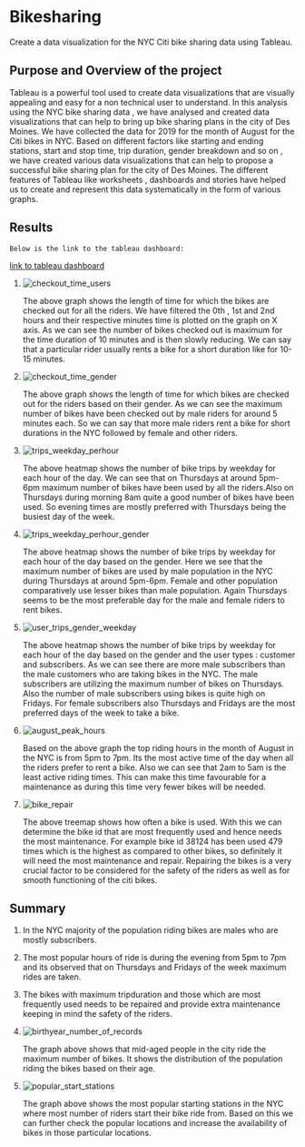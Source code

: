 # Bikesharing
Create a data visualization for the NYC Citi bike sharing data using Tableau.


## Purpose and Overview of the project
Tableau is a powerful tool used to create data visualizations that are visually appealing and easy for a non technical user to understand. In this analysis using the NYC bike sharing
data , we have analysed and created data visualizations that can help to bring up bike sharing plans in the city of Des Moines. We have collected  the data for 2019 for the month 
of August for the Citi bikes in NYC. Based on different factors like starting and ending stations, start and stop time, trip duration, gender breakdown and so on , we have created various
data visualizations that can help to propose a successful bike sharing plan for the city of Des Moines. The different features of Tableau like worksheets , dashboards and stories have helped
us to create and represent this data systematically in the form of various graphs. 

## Results

	Below is the link to the tableau dashboard:

[link to tableau dashboard](https://public.tableau.com/views/TableauChallengeNYCcitibikeanalysis/NYCCitibikeAnalysis?:language=en-US&:display_count=n&:origin=viz_share_link)

	
1. ![checkout_time_users](./Resources/checkout_time_users.png)

	The above graph shows the length of time for which the bikes are checked out for all the riders. We have filtered the 0th , 1st and 2nd hours and their respective minutes time is
	plotted on the graph on X axis. As we can see the number of bikes checked out is maximum for the time duration of 10 minutes and is then slowly reducing. We can say that a particular 
	rider usually rents a bike for a short duration like for 10-15 minutes.

2. ![checkout_time_gender](./Resources/checkout_time_gender.png)

	The above graph shows the length of time for which bikes are checked out for the riders based on their gender. As we can see the maximum number of bikes have been checked out by
	male riders for around 5 minutes each. So we can say that more male riders rent a bike for short durations in the NYC followed by female and other riders.
	
3. ![trips_weekday_perhour](./Resources/trips_weekday_perhour.png)

	The above heatmap shows the number of bike trips by weekday for each hour of the day. We can see that on Thursdays at around 5pm-6pm maximum number of bikes have been used by all
	the riders.Also on Thursdays during morning 8am quite a good number of bikes have been used. So evening times are mostly preferred with Thursdays being the busiest day of the week.

4. 	![trips_weekday_perhour_gender](./Resources/trips_weekday_perhour_gender.png)

	The above heatmap shows the number of bike trips by weekday for each hour of the day based on the gender. Here we see that the maximum number of bikes are used by male population
	in the NYC during Thursdays at around 5pm-6pm. Female and other population comparatively use lesser bikes than male population. Again Thursdays seems to be the most preferable day 
	for the male and female riders to rent bikes.
	
5. ![user_trips_gender_weekday](./Resources/user_trips_gender_weekday.png)
	
	The above heatmap shows the number of bike trips by weekday for each hour of the day based on the gender and the user types : customer and subscribers. As we can see there are
	more male subscribers than the male customers who are taking bikes in the NYC. The male subscribers are utilizing the maximum number of bikes on Thursdays.
	Also the number of male subscribers using bikes is quite high on Fridays. For female subscribers also Thursdays and Fridays are the most preferred days of the week to take a bike.
	
6. ![august_peak_hours](./Resources/august_peak_hours.png)

	Based on the above graph the top riding hours in the month of August in the NYC is from 5pm to 7pm. Its the most active time of the day when all the riders prefer to rent a 
	bike. Also we can see that 2am to 5am is the least active riding times. This can make this time favourable for a maintenance as during this time very fewer bikes will be needed.
	
7. ![bike_repair](./Resources/bike_repair.png)

	The above treemap shows how often a bike is used. With this we can determine the bike id that are most frequently used and hence needs the most maintenance. For example
	bike id 38124 has been used 479 times which is the highest as compared to other bikes, so definitely it will need the most maintenance and repair. Repairing the bikes is a
	very crucial factor to be considered for the safety of the riders as well as for smooth functioning of the citi bikes.
	
## Summary

1. In the NYC majority of the population riding bikes are males who are mostly subscribers.

2. The most popular hours of ride is during the evening from 5pm to 7pm and its observed that on Thursdays and Fridays of the week maximum rides are taken.

3. The bikes with maximum tripduration and those which are most frequently used needs to be repaired and provide extra maintenance keeping in mind the safety of the riders.



4. ![birthyear_number_of_records](./Resources/birthyear_number_of_records.png) 

	The graph above shows that mid-aged people in the city ride the maximum number of bikes. It shows the distribution of the population riding the bikes based on their age.
	
	
	
5. ![popular_start_stations](./Resources/popular_start_stations.png) 

	The graph above shows the most popular starting stations in the NYC where most number of riders start their bike ride from. Based on this we can further check the popular locations
	and increase the availability of bikes in those particular locations.
	
	

	
	

	

	
	
